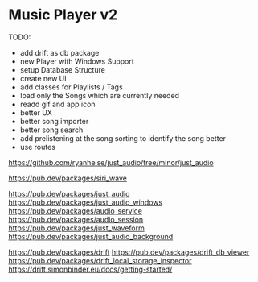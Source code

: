 # Music Player v2

TODO:
- add drift as db package
- new Player with Windows Support
- setup Database Structure
- create  new UI
- add classes for Playlists  / Tags
- load only the Songs which are currently needed
- readd gif and app icon
- better UX
- better song importer
- better song search
- add prelistening at the song sorting to identify the song better
- use routes

https://github.com/ryanheise/just_audio/tree/minor/just_audio

https://pub.dev/packages/siri_wave

https://pub.dev/packages/just_audio
https://pub.dev/packages/just_audio_windows
https://pub.dev/packages/audio_service
https://pub.dev/packages/audio_session
https://pub.dev/packages/just_waveform
https://pub.dev/packages/just_audio_background

https://pub.dev/packages/drift
https://pub.dev/packages/drift_db_viewer
https://pub.dev/packages/drift_local_storage_inspector
https://drift.simonbinder.eu/docs/getting-started/